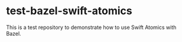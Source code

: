 # test-bazel-swift-atomics

This is a test repository to demonstrate how to use Swift Atomics with Bazel.
